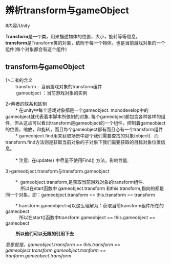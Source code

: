# 辨析transform与gameObject

#内容/Unity 


**Transform**是一个类，用来描述物体的位置，大小，旋转等等信息。  
**transform**是Transform类的对象，依附于每一个物体。也是当前游戏对象的一个组件(每个对象都会有这个组件)

## **transform与gameObject**

1>二者的含义  
        transform :  当前游戏对象的transform组件  
   　  gameobject ：当前游戏对象的实例

2>两者的联系和区别  
        * 在unity中每个游戏对象都是一个gameobject. monodevelop中的gameobject就代表着本脚本所依附的对象. 每个gameobject都包含各种各样的组件，但从这点可以看出transform是gameobject的一个组件，控制着gameobject的位置，缩放，和旋转，而且每个gameobject都有而且必有一个transform组件  
        * gameobject.find用来获取场景中那个我们需要查找的对象(object).  而transform.find方法则是获取当前对象的子对象下我们需要获取的目标对象位置信息。  
          
        * 注意:  在update() 中尽量不使用Find() 方法，影响性能.     

3>gameobject.transform与transform.gameobject

        *  gameobject.transform,是获取当前游戏对象的transform组件.  
            所以在start函数中 gameobject.transform 和this.transform,指向的都是同一个对象。即：gameobject.transform == this.transform == transform

        * transform.gameobject:可以这么理解为：获取当前transform组件所在的gameobect  
           所以在start()函数中transform.gameobject == this.gameobject == gameobect

 　　**所以他们可以无限的引用下去**

_意思就是。gameobject.transform == this.transform == gameobject.transform.gameobject.tranform == tranform.gameobect.transform_
